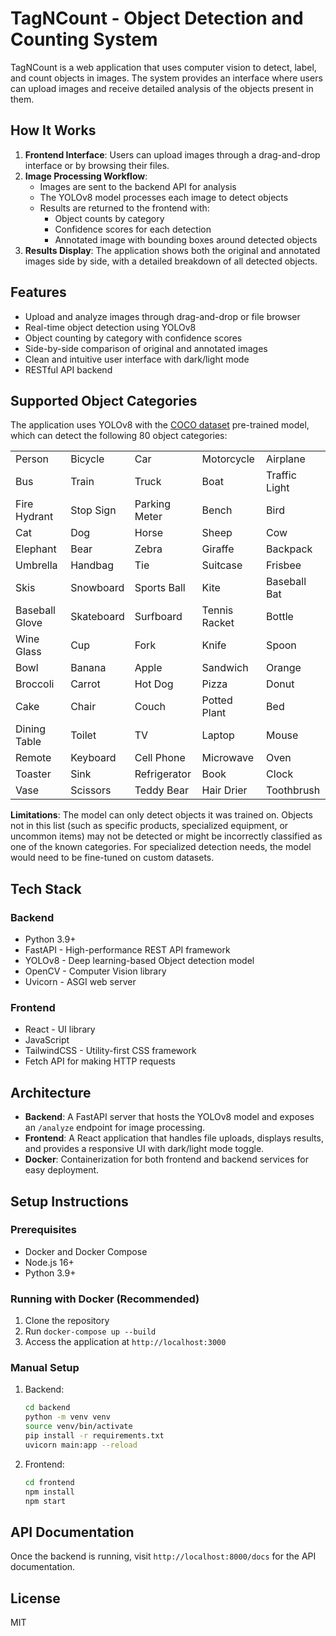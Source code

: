 # TagNCount - Object Detection and Counting System

TagNCount is a web application that uses computer vision to detect, label, and count objects in images. The system provides an interface where users can upload images and receive detailed analysis of the objects present in them.

## How It Works

1. **Frontend Interface**: Users can upload images through a drag-and-drop interface or by browsing their files.
2. **Image Processing Workflow**:
   - Images are sent to the backend API for analysis
   - The YOLOv8 model processes each image to detect objects
   - Results are returned to the frontend with:
     - Object counts by category
     - Confidence scores for each detection
     - Annotated image with bounding boxes around detected objects
3. **Results Display**: The application shows both the original and annotated images side by side, with a detailed breakdown of all detected objects.

## Features

- Upload and analyze images through drag-and-drop or file browser
- Real-time object detection using YOLOv8
- Object counting by category with confidence scores
- Side-by-side comparison of original and annotated images
- Clean and intuitive user interface with dark/light mode
- RESTful API backend

## Supported Object Categories

The application uses YOLOv8 with the [COCO dataset](https://docs.ultralytics.com/datasets/detect/coco/) pre-trained model, which can detect the following 80 object categories:

<table>
  <tr>
    <td>Person</td>
    <td>Bicycle</td>
    <td>Car</td>
    <td>Motorcycle</td>
    <td>Airplane</td>
  </tr>
  <tr>
    <td>Bus</td>
    <td>Train</td>
    <td>Truck</td>
    <td>Boat</td>
    <td>Traffic Light</td>
  </tr>
  <tr>
    <td>Fire Hydrant</td>
    <td>Stop Sign</td>
    <td>Parking Meter</td>
    <td>Bench</td>
    <td>Bird</td>
  </tr>
  <tr>
    <td>Cat</td>
    <td>Dog</td>
    <td>Horse</td>
    <td>Sheep</td>
    <td>Cow</td>
  </tr>
  <tr>
    <td>Elephant</td>
    <td>Bear</td>
    <td>Zebra</td>
    <td>Giraffe</td>
    <td>Backpack</td>
  </tr>
  <tr>
    <td>Umbrella</td>
    <td>Handbag</td>
    <td>Tie</td>
    <td>Suitcase</td>
    <td>Frisbee</td>
  </tr>
  <tr>
    <td>Skis</td>
    <td>Snowboard</td>
    <td>Sports Ball</td>
    <td>Kite</td>
    <td>Baseball Bat</td>
  </tr>
  <tr>
    <td>Baseball Glove</td>
    <td>Skateboard</td>
    <td>Surfboard</td>
    <td>Tennis Racket</td>
    <td>Bottle</td>
  </tr>
  <tr>
    <td>Wine Glass</td>
    <td>Cup</td>
    <td>Fork</td>
    <td>Knife</td>
    <td>Spoon</td>
  </tr>
  <tr>
    <td>Bowl</td>
    <td>Banana</td>
    <td>Apple</td>
    <td>Sandwich</td>
    <td>Orange</td>
  </tr>
  <tr>
    <td>Broccoli</td>
    <td>Carrot</td>
    <td>Hot Dog</td>
    <td>Pizza</td>
    <td>Donut</td>
  </tr>
  <tr>
    <td>Cake</td>
    <td>Chair</td>
    <td>Couch</td>
    <td>Potted Plant</td>
    <td>Bed</td>
  </tr>
  <tr>
    <td>Dining Table</td>
    <td>Toilet</td>
    <td>TV</td>
    <td>Laptop</td>
    <td>Mouse</td>
  </tr>
  <tr>
    <td>Remote</td>
    <td>Keyboard</td>
    <td>Cell Phone</td>
    <td>Microwave</td>
    <td>Oven</td>
  </tr>
  <tr>
    <td>Toaster</td>
    <td>Sink</td>
    <td>Refrigerator</td>
    <td>Book</td>
    <td>Clock</td>
  </tr>
  <tr>
    <td>Vase</td>
    <td>Scissors</td>
    <td>Teddy Bear</td>
    <td>Hair Drier</td>
    <td>Toothbrush</td>
  </tr>
</table>

**Limitations**: The model can only detect objects it was trained on. Objects not in this list (such as specific products, specialized equipment, or uncommon items) may not be detected or might be incorrectly classified as one of the known categories. For specialized detection needs, the model would need to be fine-tuned on custom datasets.

## Tech Stack

### Backend
- Python 3.9+
- FastAPI - High-performance REST API framework
- YOLOv8 - Deep learning-based Object detection model
- OpenCV - Computer Vision library
- Uvicorn - ASGI web server

### Frontend
- React - UI library
- JavaScript
- TailwindCSS - Utility-first CSS framework
- Fetch API for making HTTP requests

## Architecture

- **Backend**: A FastAPI server that hosts the YOLOv8 model and exposes an `/analyze` endpoint for image processing.
- **Frontend**: A React application that handles file uploads, displays results, and provides a responsive UI with dark/light mode toggle.
- **Docker**: Containerization for both frontend and backend services for easy deployment.

## Setup Instructions

### Prerequisites
- Docker and Docker Compose
- Node.js 16+
- Python 3.9+

### Running with Docker (Recommended)
1. Clone the repository
2. Run `docker-compose up --build`
3. Access the application at `http://localhost:3000`

### Manual Setup
1. Backend:
   ```bash
   cd backend
   python -m venv venv
   source venv/bin/activate
   pip install -r requirements.txt
   uvicorn main:app --reload
   ```

2. Frontend:
   ```bash
   cd frontend
   npm install
   npm start
   ```

## API Documentation
Once the backend is running, visit `http://localhost:8000/docs` for the API documentation.

## License
MIT 